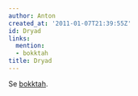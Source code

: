 ```yaml
---
author: Anton
created_at: '2011-01-07T21:39:55Z'
id: Dryad
links:
  mention:
  - bokktah
title: Dryad
---
```


Se [bokktah].

  [bokktah]: bokktah
